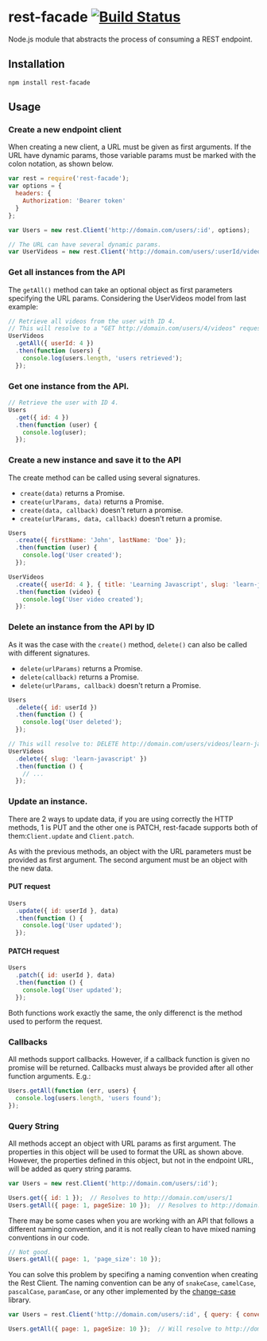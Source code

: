 # rest-facade [![Build Status](https://travis-ci.org/ngonzalvez/rest-facade.svg?branch=master)](https://travis-ci.org/ngonzalvez/rest-facade)

Node.js module that abstracts the process of consuming a REST endpoint.


## Installation

    npm install rest-facade


## Usage

### Create a new endpoint client

When creating a new client, a URL must be given as first arguments. If the URL have dynamic params, those variable params must be marked with the colon notation, as shown below.

~~~js
var rest = require('rest-facade');
var options = {
  headers: {
    Authorization: 'Bearer token'
  }
};

var Users = new rest.Client('http://domain.com/users/:id', options);

// The URL can have several dynamic params.
var UserVideos = new rest.Client('http://domain.com/users/:userId/videos/:slug');
~~~


### Get all instances from the API
The `getAll()` method can take an optional object as first parameters specifying the URL params. Considering the UserVideos model from last example:

~~~js
// Retrieve all videos from the user with ID 4.
// This will resolve to a "GET http://domain.com/users/4/videos" request.
UserVideos
  .getAll({ userId: 4 })
  .then(function (users) {
    console.log(users.length, 'users retrieved');
  });
~~~


### Get one instance from the API.
~~~js
// Retrieve the user with ID 4.
Users
  .get({ id: 4 })
  .then(function (user) {
    console.log(user);
  });
~~~


### Create a new instance and save it to the API
The create method can be called using several signatures.

- `create(data)` returns a Promise.
- `create(urlParams, data)` returns a Promise.
- `create(data, callback)` doesn't return a promise.
- `create(urlParams, data, callback)` doesn't return a promise.

~~~js
Users
  .create({ firstName: 'John', lastName: 'Doe' });
  .then(function (user) {
    console.log('User created');
  });

UserVideos
  .create({ userId: 4 }, { title: 'Learning Javascript', slug: 'learn-javascript' })
  .then(function (video) {
    console.log('User video created');
  }):
~~~


### Delete an instance from the API by ID
As it was the case with the `create()` method, `delete()` can also be called with different signatures.

- `delete(urlParams)` returns a Promise.
- `delete(callback)` returns a Promise.
- `delete(urlParams, callback)` doesn't return a Promise.

~~~js
Users
  .delete({ id: userId })
  .then(function () {
    console.log('User deleted');
  });

// This will resolve to: DELETE http://domain.com/users/videos/learn-javascript
UserVideos
  .delete({ slug: 'learn-javascript' })
  .then(function () {
    // ...
  });
~~~


### Update an instance.

There are 2 ways to update data, if you are using correctly the HTTP methods, 1 is PUT and the other one is PATCH, rest-facade supports both of them:`Client.update` and `Client.patch`.

As with the previous methods, an object with the URL parameters must be provided as first argument. The second argument must be an object with the new data.

#### PUT request
~~~js
Users
  .update({ id: userId }, data)
  .then(function () {
    console.log('User updated');
  });
~~~

#### PATCH request

~~~js
Users
  .patch({ id: userId }, data)
  .then(function () {
    console.log('User updated');
  });
~~~

Both functions work exactly the same, the only differenct is the method used to perform the request.


### Callbacks

All methods support callbacks. However, if a callback function is given no promise will be returned. Callbacks must always be provided after all other function arguments. E.g.:

~~~js
Users.getAll(function (err, users) {
  console.log(users.length, 'users found');
});
~~~

### Query String

All methods accept an object with URL params as first argument. The properties in this object will be used to format the URL as shown above. However, the properties defined in this object, but not in the endpoint URL, will be added as query string params.

~~~js
var Users = new rest.Client('http://domain.com/users/:id');

Users.get({ id: 1 });  // Resolves to http://domain.com/users/1
Users.getAll({ page: 1, pageSize: 10 });  // Resolves to http://domain.com/users?page=1&pageSize=10
~~~

There may be some cases when you are working with an API that follows a different naming convention, and it is not really clean to have mixed naming conventions in our code.

~~~js
// Not good.
Users.getAll({ page: 1, 'page_size': 10 });
~~~

You can solve this problem by specifing a naming convention when creating the Rest Client. The naming convention can be any of `snakeCase`, `camelCase`, `pascalCase`, `paramCase`, or any other implemented by the [change-case](https://github.com/blakeembrey/change-case) library.

~~~js
var Users = rest.Client('http://domain.com/users/:id', { query: { convertCase: 'snakeCase' }});

Users.getAll({ page: 1, pageSize: 10 });  // Will resolve to http://domain.com/users?page=1&page_size=10
~~~
